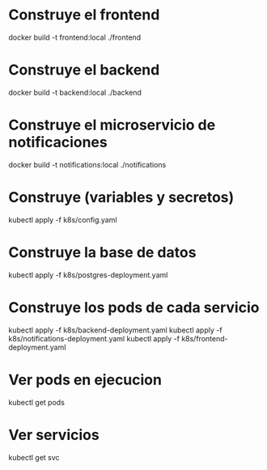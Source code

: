 # Construye el frontend

docker build -t frontend:local ./frontend

# Construye el backend

docker build -t backend:local ./backend

# Construye el microservicio de notificaciones

docker build -t notifications:local ./notifications

# Construye (variables y secretos)

kubectl apply -f k8s/config.yaml

# Construye la base de datos

kubectl apply -f k8s/postgres-deployment.yaml

# Construye los pods de cada servicio

kubectl apply -f k8s/backend-deployment.yaml
kubectl apply -f k8s/notifications-deployment.yaml
kubectl apply -f k8s/frontend-deployment.yaml

# Ver pods en ejecucion

kubectl get pods

# Ver servicios

kubectl get svc
